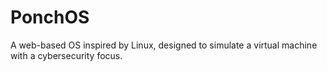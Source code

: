 # PonchOS
A web-based OS inspired by Linux, designed to simulate a virtual machine with a cybersecurity focus.
